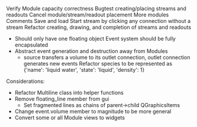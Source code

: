 Verify Module capacity correctness
Bugtest creating/placing streams and readouts
Cancel module/stream/readout placement
More modules
Comments
Save and load
Start stream by clicking any connection without a stream
Refactor creating, drawing, and completion of streams and readouts
- Should only have one floating object
Event system should be fully encapsulated
- Abstract event generation and destruction away from Modules
    - source transfers a volume to its outlet connection, outlet connection generates new events
Refactor species to be represented as {'name': 'liquid water', 'state': 'liquid', 'density': 1}


Considerations:
- Refactor Multiline class into helper functions
- Remove floating_line member from gui
    - Set fragmented lines as chains of parent->child QGraphicsItems
- Change event.volume member to magnitude to be more general
- Convert some or all Module views to widgets
